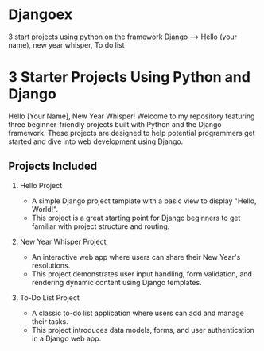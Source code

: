 # Djangoex
3 start projects using python on the framework Django --> Hello (your name), new year whisper, To do list

 # 3 Starter Projects Using Python and Django

Hello [Your Name], New Year Whisper! Welcome to my repository featuring three beginner-friendly projects built with Python and the Django framework. These projects are designed to help potential programmers get started and dive into web development using Django.

## Projects Included

1. Hello Project
   - A simple Django project template with a basic view to display "Hello, World!".
   - This project is a great starting point for Django beginners to get familiar with project structure and routing.

2. New Year Whisper Project
   - An interactive web app where users can share their New Year's resolutions.
   - This project demonstrates user input handling, form validation, and rendering dynamic content using Django templates.

3. To-Do List Project
   - A classic to-do list application where users can add and manage their tasks.
   - This project introduces data models, forms, and user authentication in a Django web app.


